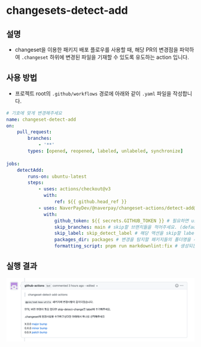 # changesets-detect-add

## 설명

- changeset을 이용한 패키지 배포 플로우를 사용할 때, 해당 PR의 변경점을 파악하여 `.changeset` 하위에 변경된 파일을 기재할 수 있도록 유도하는 action 입니다.

## 사용 방법

- 프로젝트 root의 `.github/workflows` 경로에 아래와 같이 `.yaml` 파일을 작성합니다.

```yaml
# 기호에 맞게 변경해주세요
name: changeset-detect-add
on:
    pull_request:
        branches:
            - '**'
        types: [opened, reopened, labeled, unlabeled, synchronize]

jobs:
    detectAdd:
        runs-on: ubuntu-latest
        steps:
            - uses: actions/checkout@v3
              with:
                  ref: ${{ github.head_ref }}
            - uses: NaverPayDev/@naverpay/changeset-actions/detect-add@main
              with:
                  github_token: ${{ secrets.GITHUB_TOKEN }} # 필요하면 user의 PAT을 넣어주세요.
                  skip_branches: main # skip할 브랜치들을 적어주세요. (default : master,main,develop) 
                  skip_label: skip_detect_label # 해당 액션을 skip할 label의 이름을 적어주세요. (default: skip-detect-change) 
                  packages_dir: packages # 변경을 탐지할 패키지들의 폴더명을 추가해주세요. (default: packages,share) 
                  formatting_script: pnpm run markdownlint:fix # 생성되는 md 파일의 formatting이 필요하다면 추가해주세요
```

## 실행 결과

![example](./src/assets/example.png)
